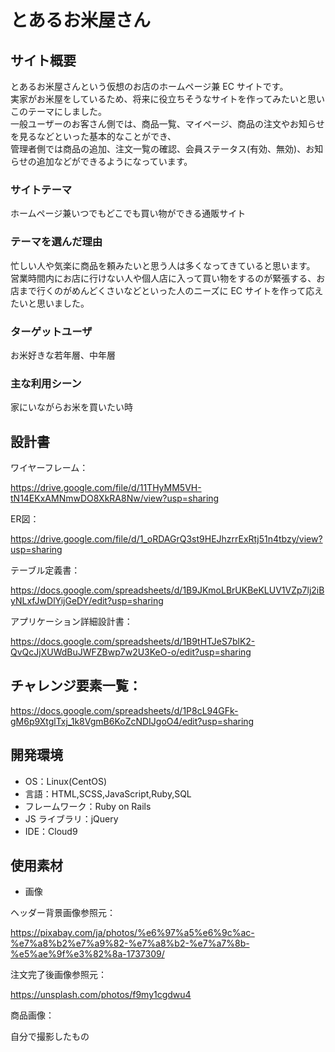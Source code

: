 # とあるお米屋さん

## サイト概要

とあるお米屋さんという仮想のお店のホームページ兼 EC サイトです。  
実家がお米屋をしているため、将来に役立ちそうなサイトを作ってみたいと思いこのテーマにしました。  
一般ユーザーのお客さん側では、商品一覧、マイページ、商品の注文やお知らせを見るなどといった基本的なことができ、  
管理者側では商品の追加、注文一覧の確認、会員ステータス(有効、無効)、お知らせの追加などができるようになっています。

### サイトテーマ

ホームページ兼いつでもどこでも買い物ができる通販サイト

### テーマを選んだ理由

忙しい人や気楽に商品を頼みたいと思う人は多くなってきていると思います。  
営業時間内にお店に行けない人や個人店に入って買い物をするのが緊張する、お店まで行くのがめんどくさいなどといった人のニーズに EC サイトを作って応えたいと思いました。

### ターゲットユーザ

お米好きな若年層、中年層

### 主な利用シーン

家にいながらお米を買いたい時

## 設計書

ワイヤーフレーム：

https://drive.google.com/file/d/11THyMM5VH-tN14EKxAMNmwDO8XkRA8Nw/view?usp=sharing

ER図：

https://drive.google.com/file/d/1_oRDAGrQ3st9HEJhzrrExRtj51n4tbzy/view?usp=sharing

テーブル定義書：

https://docs.google.com/spreadsheets/d/1B9JKmoLBrUKBeKLUV1VZp7lj2iByNLxfJwDlYijGeDY/edit?usp=sharing

アプリケーション詳細設計書：

https://docs.google.com/spreadsheets/d/1B9tHTJeS7blK2-QvQcJjXUWdBuJWFZBwp7w2U3KeO-o/edit?usp=sharing

## チャレンジ要素一覧：

https://docs.google.com/spreadsheets/d/1P8cL94GFk-gM6p9XtglTxj_1k8VgmB6KoZcNDIJgoO4/edit?usp=sharing

## 開発環境

- OS：Linux(CentOS)
- 言語：HTML,SCSS,JavaScript,Ruby,SQL
- フレームワーク：Ruby on Rails
- JS ライブラリ：jQuery
- IDE：Cloud9

## 使用素材

- 画像

ヘッダー背景画像参照元：

https://pixabay.com/ja/photos/%e6%97%a5%e6%9c%ac-%e7%a8%b2%e7%a9%82-%e7%a8%b2-%e7%a7%8b-%e5%ae%9f%e3%82%8a-1737309/


注文完了後画像参照元：

https://unsplash.com/photos/f9my1cgdwu4

商品画像：

自分で撮影したもの
